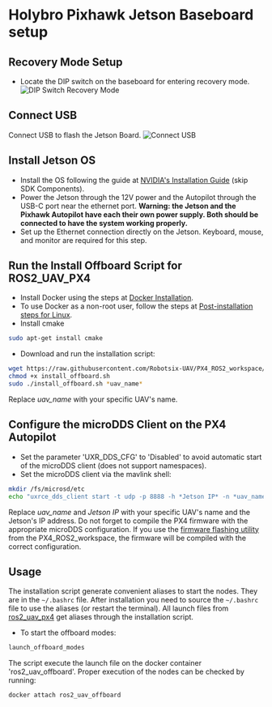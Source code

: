 # Holybro Pixhawk Jetson Baseboard setup

## Recovery Mode Setup

- Locate the DIP switch on the baseboard for entering recovery mode.
![DIP Switch Recovery Mode](https://docs.holybro.com/~gitbook/image?url=https%3A%2F%2F2367252986-files.gitbook.io%2F%7E%2Ffiles%2Fv0%2Fb%2Fgitbook-x-prod.appspot.com%2Fo%2Fspaces%252FLIgtGDAvVGkCKGOJb1bR%252Fuploads%252F3OV1ODpUhk3RJ04U8Fl9%252Fimage.png%3Falt%3Dmedia%26token%3Dfaa581b9-0c08-47bc-95da-4dd643a1c481&width=300&dpr=1&quality=100&sign=b002480a&sv=1)

## Connect USB

Connect USB to flash the Jetson Board.
![Connect USB](https://docs.holybro.com/~gitbook/image?url=https%3A%2F%2F2367252986-files.gitbook.io%2F%7E%2Ffiles%2Fv0%2Fb%2Fgitbook-x-prod.appspot.com%2Fo%2Fspaces%252FLIgtGDAvVGkCKGOJb1bR%252Fuploads%252F2nRPtcWBtR7krSQiitPX%252FCleanShot%25202024-05-31%2520at%252018.27.04.png%3Falt%3Dmedia%26token%3Df726c613-9426-459c-884a-de7a45d17a27&width=300&dpr=4&quality=100&sign=4a9c43e1&sv=1)

## Install Jetson OS

- Install the OS following the guide at [NVIDIA's Installation Guide](https://docs.nvidia.com/sdk-manager/install-with-sdkm-jetson/index.html) (skip SDK Components).
- Power the Jetson through the 12V power and the Autopilot through the USB-C port near the ethernet port. **Warning: the Jetson and the Pixhawk Autopilot have each their own power supply. Both should be connected to have the system working properly.**
- Set up the Ethernet connection directly on the Jetson. Keyboard, mouse, and monitor are required for this step.

## Run the Install Offboard Script for ROS2_UAV_PX4
- Install Docker using the steps at [Docker Installation](https://docs.docker.com/engine/install/ubuntu/#install-using-the-repository).
- To use Docker as a non-root user, follow the steps at [Post-installation steps for Linux](https://docs.docker.com/engine/install/linux-postinstall/).
- Install cmake

```bash
sudo apt-get install cmake
```

- Download and run the installation script:

```bash
wget https://raw.githubusercontent.com/Robotsix-UAV/PX4_ROS2_workspace/main/tools/scripts/install_offboard.sh
chmod +x install_offboard.sh
sudo ./install_offboard.sh *uav_name*
```

Replace *uav_name* with your specific UAV's name.

## Configure the microDDS Client on the PX4 Autopilot

- Set the parameter 'UXR_DDS_CFG' to 'Disabled' to avoid automatic start of the microDDS client (does not support namespaces).
- Set the microDDS client via the mavlink shell:

```bash
mkdir /fs/microsd/etc
echo "uxrce_dds_client start -t udp -p 8888 -h *Jetson IP* -n *uav_name*" >> /fs/microsd/etc/extras.txt
```

Replace *uav_name* and *Jetson IP* with your specific UAV's name and the Jetson's IP address.
Do not forget to compile the PX4 firmware with the appropriate microDDS configuration. If you use the [firmware flashing utility](https://robotsix-uav.github.io/PX4_ROS2_workspace/firmware/) from the PX4_ROS2_workspace, the firmware will be compiled with the correct configuration.

## Usage

The installation script generate convenient aliases to start the nodes. They are in the `~/.bashrc` file. After installation you need to source the `~/.bashrc` file to use the aliases (or restart the terminal).
All launch files from [ros2_uav_px4](https://github.com/Robotsix-UAV/ros2_uav_px4) get aliases through the installation script.

- To start the offboard modes:

```bash
launch_offboard_modes
```

The script execute the launch file on the docker container 'ros2_uav_offboard'. Proper execution of the nodes can be checked by running:

```bash
docker attach ros2_uav_offboard
```
